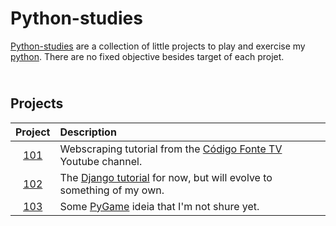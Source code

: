 Python-studies
==============
[Python-studies](https://github.com/alsimoes/python-studies) are a collection of little projects to play and exercise my [python](https://www.python.org/). There are no fixed objective besides target of each projet.

\
Projects
--------
Project | Description
:-----: | :----------
[101](https://github.com/alsimoes/python-studies/tree/main/101) | Webscraping tutorial from the [Código Fonte TV](https://www.youtube.com/watch?v=Vxl5jUltHBo&t=379s) Youtube channel.
[102](https://github.com/alsimoes/python-studies/tree/main/102) | The [Django tutorial](https://docs.djangoproject.com/pt-br/3.2/intro/tutorial01/) for now, but will evolve to something of my own.
[103](https://github.com/alsimoes/python-studies/tree/main/103) | Some [PyGame](https://www.pygame.org) ideia that I'm not shure yet.
